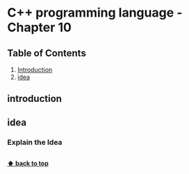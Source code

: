 # C++ programming language - Chapter 10

## Table of Contents

1. [Introduction](#introduction)
2. [idea](#idea)

## introduction 

 
## **idea**

### Explain the Idea 

```c++

```

**[⬆ back to top](#table-of-contents)**
